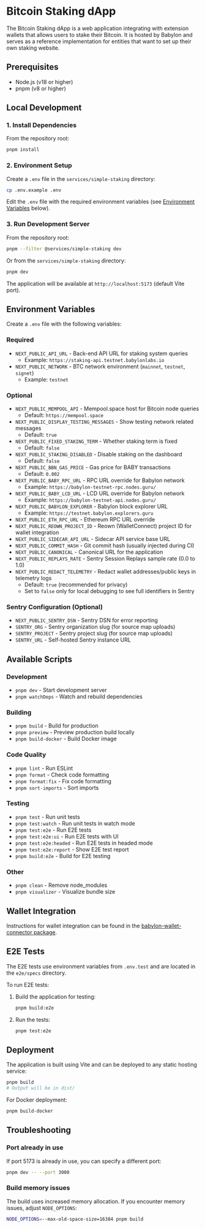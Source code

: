 # Bitcoin Staking dApp

The Bitcoin Staking dApp is a web application integrating with extension wallets that allows users to stake their Bitcoin. It is hosted by Babylon and serves as a reference implementation for entities that want to set up their own staking website.

## Prerequisites

- Node.js (v18 or higher)
- pnpm (v8 or higher)

## Local Development

### 1. Install Dependencies

From the repository root:

```bash
pnpm install
```

### 2. Environment Setup

Create a `.env` file in the `services/simple-staking` directory:

```bash
cp .env.example .env
```

Edit the `.env` file with the required environment variables (see [Environment Variables](#environment-variables) below).

### 3. Run Development Server

From the repository root:

```bash
pnpm --filter @services/simple-staking dev
```

Or from the `services/simple-staking` directory:

```bash
pnpm dev
```

The application will be available at `http://localhost:5173` (default Vite port).

## Environment Variables

Create a `.env` file with the following variables:

### Required

- `NEXT_PUBLIC_API_URL` - Back-end API URL for staking system queries
  - Example: `https://staking-api.testnet.babylonlabs.io`
- `NEXT_PUBLIC_NETWORK` - BTC network environment (`mainnet`, `testnet`, `signet`)
  - Example: `testnet`

### Optional

- `NEXT_PUBLIC_MEMPOOL_API` - Mempool.space host for Bitcoin node queries
  - Default: `https://mempool.space`
- `NEXT_PUBLIC_DISPLAY_TESTING_MESSAGES` - Show testing network related messages
  - Default: `true`
- `NEXT_PUBLIC_FIXED_STAKING_TERM` - Whether staking term is fixed
  - Default: `false`
- `NEXT_PUBLIC_STAKING_DISABLED` - Disable staking on the dashboard
  - Default: `false`
- `NEXT_PUBLIC_BBN_GAS_PRICE` - Gas price for BABY transactions
  - Default: `0.002`
- `NEXT_PUBLIC_BABY_RPC_URL` - RPC URL override for Babylon network
  - Example: `https://babylon-testnet-rpc.nodes.guru/`
- `NEXT_PUBLIC_BABY_LCD_URL` - LCD URL override for Babylon network
  - Example: `https://babylon-testnet-api.nodes.guru/`
- `NEXT_PUBLIC_BABYLON_EXPLORER` - Babylon block explorer URL
  - Example: `https://testnet.babylon.explorers.guru`
- `NEXT_PUBLIC_ETH_RPC_URL` - Ethereum RPC URL override
- `NEXT_PUBLIC_REOWN_PROJECT_ID` - Reown (WalletConnect) project ID for wallet integration
- `NEXT_PUBLIC_SIDECAR_API_URL` - Sidecar API service base URL
- `NEXT_PUBLIC_COMMIT_HASH` - Git commit hash (usually injected during CI)
- `NEXT_PUBLIC_CANONICAL` - Canonical URL for the application
- `NEXT_PUBLIC_REPLAYS_RATE` - Sentry Session Replays sample rate (0.0 to 1.0)
- `NEXT_PUBLIC_REDACT_TELEMETRY` - Redact wallet addresses/public keys in telemetry logs
  - Default: `true` (recommended for privacy)
  - Set to `false` only for local debugging to see full identifiers in Sentry

### Sentry Configuration (Optional)

- `NEXT_PUBLIC_SENTRY_DSN` - Sentry DSN for error reporting
- `SENTRY_ORG` - Sentry organization slug (for source map uploads)
- `SENTRY_PROJECT` - Sentry project slug (for source map uploads)
- `SENTRY_URL` - Self-hosted Sentry instance URL

## Available Scripts

### Development

- `pnpm dev` - Start development server
- `pnpm watchDeps` - Watch and rebuild dependencies

### Building

- `pnpm build` - Build for production
- `pnpm preview` - Preview production build locally
- `pnpm build-docker` - Build Docker image

### Code Quality

- `pnpm lint` - Run ESLint
- `pnpm format` - Check code formatting
- `pnpm format:fix` - Fix code formatting
- `pnpm sort-imports` - Sort imports

### Testing

- `pnpm test` - Run unit tests
- `pnpm test:watch` - Run unit tests in watch mode
- `pnpm test:e2e` - Run E2E tests
- `pnpm test:e2e:ui` - Run E2E tests with UI
- `pnpm test:e2e:headed` - Run E2E tests in headed mode
- `pnpm test:e2e:report` - Show E2E test report
- `pnpm build:e2e` - Build for E2E testing

### Other

- `pnpm clean` - Remove node_modules
- `pnpm visualizer` - Visualize bundle size

## Wallet Integration

Instructions for wallet integration can be found in the [babylon-wallet-connector package](../../packages/babylon-wallet-connector/README.md).

## E2E Tests

The E2E tests use environment variables from `.env.test` and are located in the `e2e/specs` directory.

To run E2E tests:

1. Build the application for testing:

   ```bash
   pnpm build:e2e
   ```

2. Run the tests:
   ```bash
   pnpm test:e2e
   ```

## Deployment

The application is built using Vite and can be deployed to any static hosting service:

```bash
pnpm build
# Output will be in dist/
```

For Docker deployment:

```bash
pnpm build-docker
```

## Troubleshooting

### Port already in use

If port 5173 is already in use, you can specify a different port:

```bash
pnpm dev -- --port 3000
```

### Build memory issues

The build uses increased memory allocation. If you encounter memory issues, adjust `NODE_OPTIONS`:

```bash
NODE_OPTIONS=--max-old-space-size=16384 pnpm build
```
